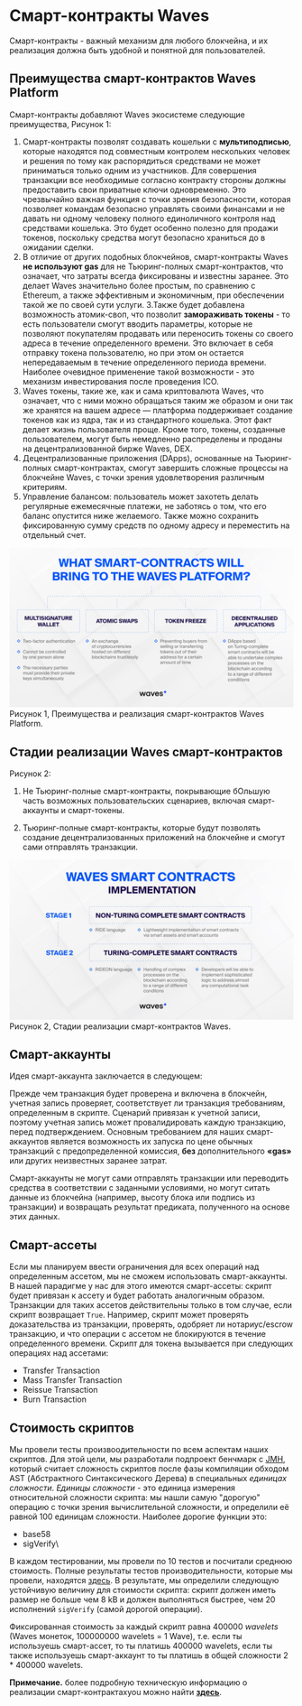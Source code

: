 # Смарт-контракты Waves

Смарт-контракты - важный механизм для любого блокчейна, и их реализация должна быть удобной и понятной для пользователей.

## Преимущества смарт-контрактов Waves Platform

Смарт-контракты добавляют Waves экосистеме следующие преимущества, Рисунок 1:

1. Смарт-контракты позволят создавать кошельки с **мультиподписью**, которые находятся под совместным контролем нескольких человек и решения по тому как распорядиться средствами не может приниматься только одним из участников. Для совершения транзакции все необходимые  согласно контракту стороны должны предоставить свои приватные ключи одновременно. Это чрезвычайно важная функция с точки зрения безопасности, которая позволяет командам безопасно управлять своими финансами и не давать ни одному человеку полного единоличного контроля над средствами кошелька. Это будет особенно полезно для продажи токенов, поскольку средства могут безопасно храниться до в ожидании сделки. 
2. В отличие от других подобных блокчейнов, смарт-контракты Waves **не используют gas** для не Тьюринг-полных смарт-контрактов, что означает, что затраты всегда фиксированы и известны заранее. Это делает Waves значительно более простым, по сравнению с Ethereum, а также эффективным и экономичным, при обеспечении такой же по своей сути услуги.
3.Также будет добавлена возможность атомик-своп, что позволит **замораживать токены** - то есть пользователи смогут вводить параметры, которые не позволяют покупателям продавать или переносить токены со своего адреса в течение определенного времени. Это включает в себя отправку токена пользователю, но при этом он остается непередаваемым в течение определенного периода времени. Наиболее очевидное применение такой возможности - это механизм инвестирования после проведения ICO.
4. Waves токены, такие же, как и сама криптовалюта Waves, что означает, что с ними можно обращаться таким же образом и они так же хранятся на вашем адресе — платформа поддерживает создание токенов как из ядра, так и из стандартного кошелька. Этот факт делает жизнь пользователя проще. Кроме того, токены, созданные пользователем, могут быть немедленно распределены и проданы на децентрализованной бирже Waves, DEX.
5. Децентрализованные приложения \(DApps\), основанные на Тьюринг-полных смарт-контрактах, смогут завершить сложные процессы на блокчейне Waves, с точки зрения удовлетворения различным критериям. 
6. Управление балансом: пользователь может захотеть делать регулярные ежемесячные платежи, не заботясь о том, что его баланс опустится ниже желаемого. Также можно сохранить фиксированную сумму средств по одному адресу и переместить на отдельный счет.

![](/_assets/Benefits-of-Waves-Smart-Contracts.png)Рисунок 1, Преимущества и реализация смарт-контрактов Waves Platform.

## Стадии реализации Waves смарт-контрактов

Рисунок 2:

1. Не Тьюринг-полные смарт-контракты, покрывающие бОльшую часть возможных пользовательских сценариев, включая смарт-аккаунты и смарт-токены.

2. Тьюринг-полные смарт-контракты, которые будут позволять создание децентрализованных приложений на блокчейне и смогут сами отправлять транзакции.

![](/_assets/Stages-of-Waves-Smart-Contracts-Implementation.png)Рисунок 2, Стадии реализации смарт-контрактов Waves.

## Смарт-аккаунты

Идея смарт-аккаунта заключается в следующем:

Прежде чем транзакция будет проверена и включена в блокчейн, учетная запись проверяет, соответствует ли транзакция требованиям, определенным в скрипте. Сценарий привязан к учетной записи, поэтому учетная запись может провалидировать каждую транзакцию, перед подтверждением. Основным требованием для наших смарт-аккаунтов является возможность их запуска по цене обычных транзакций с предопределенной комиссия, **без** дополнительного **«gas»** или других неизвестных заранее затрат.

Смарт-аккаунты не могут сами отправлять транзакции или переводить средства в соответствии с заданными условиями, но могут ситать данные из блокчейна \(например, высоту блока или подпись из транзакции\) и возвращать результат предиката, полученного на основе этих данных.

## Смарт-ассеты

Если мы планируем ввести ограничения для всех операций над определенным ассетом, мы не сможем использовать смарт-аккаунты. В нашей парадигме у нас для этого имеются смарт-ассеты: скрипт будет привязан к ассету и будет работать аналогичным образом. Транзакции для таких ассетов действительны только в том случае, если скрипт возвращает `True`. Например, скрипт может проверять доказательства из транзакции, проверять, одобряет ли нотариус/escrow транзакцию, и что операции с ассетом не блокируются в течение определенного времени. Скрипт для токена вызывается при следующих операциях над ассетами:

* Transfer Transaction
* Mass Transfer Transaction
* Reissue Transaction
* Burn Transaction

## Стоимость скриптов

Мы провели тесты произвоодительности по всем аспектам наших скриптов. Для этой цели, мы разработали подпроект бенчмарк с [JMH](http://openjdk.java.net/projects/code-tools/jmh/), который считает сложность скриптов после фазы компиляции обходом AST (Абстрактного Синтаксического Дерева) в специальных _единицах сложности_. _Единицы сложности_ - это единица измерения относительной сложности скрипта:  мы нашли самую "дорогую" операцию с точки зрения вычислительной сложности, и определили её равной 100 единицам сложности. Наиболее дорогие функции это:
 - base58
 - sigVerify\
 
 В каждом тестировании, мы провели по 10 тестов и посчитали среднюю стоимость. Полные результаты тестов производительности, которые мы провели, находятся [здесь](/technical-details/waves-contracts-language-description/script-performance-tests.md).
В результате, мы определили следующую устойчивую величину для стоимости  скрипта: скрипт должен иметь размер не больше чем 8 kB и должен выполняться быстрее, чем 20 исполнений `sigVerify` (самой дорогой операции).

Фиксированная стоимость за каждый скрипт равна 400000 _wavelets_ (Waves монеток, 100000000 wavelets = 1 Wave), т.е. если ты используешь смарт-ассет, то ты платишь 400000 wavelets, если ты также используешь смарт-аккаунт то ты платишь в общей сложности 2 * 400000 wavelets. 

**Примечание.** более подробную техническую информацию о реализации смарт-контрактахyou можно найти [**здесь**](/technical-details/waves-contracts-language-description.md).

